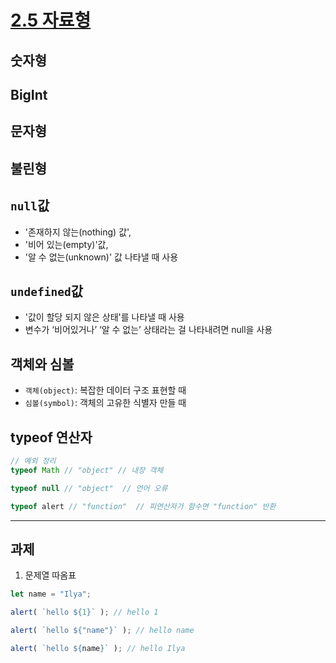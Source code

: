 # [2.5 자료형](https://ko.javascript.info/types)

## 숫자형
## BigInt
## 문자형
## 불린형
## `null`값
* '존재하지 않는(nothing) 값', 
* '비어 있는(empty)'값, 
* '알 수 없는(unknown)' 값 나타낼 때 사용
## `undefined`값
* '값이 할당 되지 않은 상태'를 나타낼 때 사용
* 변수가 ‘비어있거나’ ‘알 수 없는’ 상태라는 걸 나타내려면 null을 사용
## 객체와 심볼
* `객체(object)`: 복잡한 데이터 구조 표현할 때
* `심볼(symbol)`: 객체의 고유한 식별자 만들 때
## typeof 연산자
```javascript
// 예외 정리
typeof Math // "object" // 내장 객체

typeof null // "object"  // 언어 오류

typeof alert // "function"  // 피연산자가 함수면 "function" 반환
```

<hr/>

## 과제
1. 문제열 따옴표

```javascript
let name = "Ilya";

alert( `hello ${1}` ); // hello 1

alert( `hello ${"name"}` ); // hello name

alert( `hello ${name}` ); // hello Ilya
```
